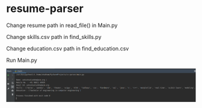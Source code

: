 # resume-parser

Change resume path in read_file() in Main.py

Change skills.csv path in find_skills.py

Change education.csv path in find_education.csv

Run Main.py

![output](output.png) 
